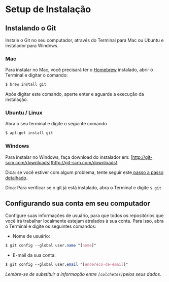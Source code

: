 # Setup de Instalação

## Instalando o Git

Instale o Git no seu computador, através do Terminal para Mac ou Ubuntu e instalador para Windows.

### Mac

Para instalar no Mac, você precisará ter o [Homebrew](https://brew.sh/index_pt-br) instalado, abrir o Terminal e digitar o comando:

```css
$ brew install git
```

Após digitar este comando, aperte enter e aguarde a execução da instalação.

### Ubuntu / Linux

Abra o seu terminal e digite o seguinte comando

```css
$ apt-get install git
```

### Windows

Para instalar no Windows, faça download do instalador em: [http://git-scm.com/downloads](http://git-scm.com/downloads)

Dica: se você estiver com algum problema, tente seguir este[ passo a passo detalhado](https://git-scm.com/book/pt-br/v2/Come%C3%A7ando-Instalando-o-Git).

Dica: Para verificar se o git já está instalado, abra o Terminal e digite `$ git`

## Configurando sua conta em seu computador

Configure suas informações de usuário, para que todos os repositórios que você irá trabalhar localmente estejam atrelados à sua conta. Para isso, abra o Terminal e digite os seguintes comandos:

* Nome de usuário:

```css
$ git config --global user.name "[nome]"
```

* E-mail da sua conta:

```css
$ git config --global user.email "[endereco-de-email]"
```

 *Lembre-se de substituir a informação entre `[colchetes]`pelos seus dados.*

